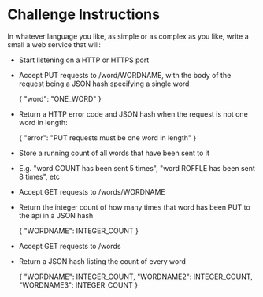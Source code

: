 Challenge Instructions
============

In whatever language you like, as simple or as complex as you like, write a small a web service that will:

* Start listening on a HTTP or HTTPS port
* Accept PUT requests to /word/WORDNAME, with the body of the request being a JSON hash specifying a single word

    { "word": "ONE_WORD" }

 * Return a HTTP error code and JSON hash when the request is not one word in length:

    { "error": "PUT requests must be one word in length" }

 * Store a running count of all words that have been sent to it
  * E.g. "word COUNT has been sent 5 times", "word ROFFLE has been sent 8 times", etc
* Accept GET requests to /words/WORDNAME
 * Return the integer count of how many times that word has been PUT to the api in a JSON hash

    { "WORDNAME": INTEGER_COUNT }

* Accept GET requests to /words
 * Return a JSON hash listing the count of every word

    {
       "WORDNAME": INTEGER_COUNT,
       "WORDNAME2": INTEGER_COUNT,
       "WORDNAME3": INTEGER_COUNT
    }

